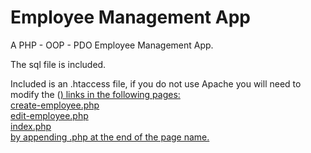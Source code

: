# Employee Management App  
A PHP - OOP - PDO Employee Management App.  
  
The sql file is included.  
  

Included is an .htaccess file, if you do not use Apache you will need to modify the (<a href>) links in the following pages:  
create-employee.php  
edit-employee.php  
index.php  
by appending .php at the end of the page name. 
